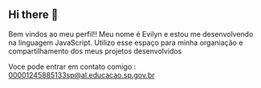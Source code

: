 ## Hi there 👋

Bem vindos ao meu perfil!!
Meu nome é Evilyn e estou me desenvolvendo na linguagem JavaScript.
Utilizo esse espaço para minha organiação e compartilhamento dos meus projetos desenvolvidos 

Voce pode entrar em contato comigo :
00001245885133sp@al.educacao.sp.gov.br
